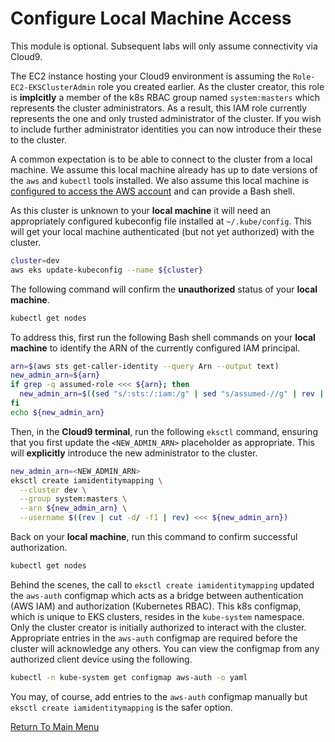 # Configure Local Machine Access

This module is optional.
Subsequent labs will only assume connectivity via Cloud9.

The EC2 instance hosting your Cloud9 environment is assuming the `Role-EC2-EKSClusterAdmin` role you created earlier.
As the cluster creator, this role is **implcitly** a member of the k8s RBAC group named `system:masters` which represents the cluster administrators.
As a result, this IAM role currently represents the one and only trusted administrator of the cluster.
If you wish to include further administrator identities you can now introduce their these to the cluster.

A common expectation is to be able to connect to the cluster from a local machine.
We assume this local machine already has up to date versions of the `aws` and `kubectl` tools installed.
We also assume this local machine is [configured to access the AWS account](https://docs.aws.amazon.com/cli/latest/userguide/cli-chap-configure.html) and can provide a Bash shell.

As this cluster is unknown to your **local machine** it will need an appropriately configured kubeconfig file installed at `~/.kube/config`.
This will get your local machine authenticated (but not yet authorized) with the cluster.
```bash
cluster=dev
aws eks update-kubeconfig --name ${cluster}
```

The following command will confirm the **unauthorized** status of your **local machine**.
```bash
kubectl get nodes
```

To address this, first run the following Bash shell commands on your **local machine** to identify the ARN of the currently configured IAM principal.
```bash
arn=$(aws sts get-caller-identity --query Arn --output text)
new_admin_arn=${arn}
if grep -q assumed-role <<< ${arn}; then
  new_admin_arn=$((sed "s/:sts:/:iam:/g" | sed "s/assumed-//g" | rev | cut -d/ -f2- | rev) <<< ${arn})
fi
echo ${new_admin_arn}
```

Then, in the **Cloud9 terminal**, run the following `eksctl` command, ensuring that you first update the `<NEW_ADMIN_ARN>` placeholder as appropriate.
This will **explicitly** introduce the new administrator to the cluster.
```bash
new_admin_arn=<NEW_ADMIN_ARN>
eksctl create iamidentitymapping \
  --cluster dev \
  --group system:masters \
  --arn ${new_admin_arn} \
  --username $((rev | cut -d/ -f1 | rev) <<< ${new_admin_arn})
```

Back on your **local machine**, run this command to confirm successful authorization.
```bash
kubectl get nodes
```

Behind the scenes, the call to `eksctl create iamidentitymapping` updated the `aws-auth` configmap which acts as a bridge between authentication (AWS IAM) and authorization (Kubernetes RBAC).
This k8s configmap, which is unique to EKS clusters, resides in the `kube-system` namespace.
Only the cluster creator is initially authorized to interact with the cluster.
Appropriate entries in the `aws-auth` configmap are required before the cluster will acknowledge any others.
You can view the configmap from any authorized client device using the following.
```bash
kubectl -n kube-system get configmap aws-auth -o yaml
```

You may, of course, add entries to the `aws-auth` configmap manually but `eksctl create iamidentitymapping` is the safer option.

[Return To Main Menu](/README.md)
